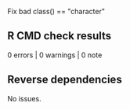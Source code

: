 Fix bad class() == "character" 

## R CMD check results
0 errors | 0 warnings | 0 note

## Reverse dependencies
No issues.




